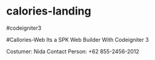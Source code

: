 ﻿# calories-landing
#codeigniter3

#Callories-Web 
Its a SPK Web Builder With Codeigniter 3

Costumer: Nida
Contact Person: +62 855-2456-2012
